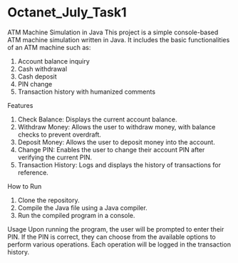 # Octanet_July_Task1
ATM Machine Simulation in Java
This project is a simple console-based ATM machine simulation written in Java. It includes the basic functionalities of an ATM machine such as:

1. Account balance inquiry
2. Cash withdrawal
3. Cash deposit
4. PIN change
5. Transaction history with humanized comments


Features
1. Check Balance: Displays the current account balance.
2. Withdraw Money: Allows the user to withdraw money, with balance checks to prevent overdraft.
3. Deposit Money: Allows the user to deposit money into the account.
4. Change PIN: Enables the user to change their account PIN after verifying the current PIN.
5. Transaction History: Logs and displays the history of transactions for reference.

How to Run
1. Clone the repository.
2. Compile the Java file using a Java compiler.
3. Run the compiled program in a console.

Usage
Upon running the program, the user will be prompted to enter their PIN. If the PIN is correct, they can choose from the available options to perform various operations. Each operation will be logged in the transaction history.

